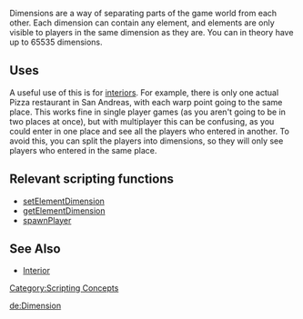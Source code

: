 Dimensions are a way of separating parts of the game world from each other. Each dimension can contain any element, and elements are only visible to players in the same dimension as they are. You can in theory have up to 65535 dimensions.

Uses
----

A useful use of this is for [interiors](/interior.md "wikilink"). For example, there is only one actual Pizza restaurant in San Andreas, with each warp point going to the same place. This works fine in single player games (as you aren't going to be in two places at once), but with multiplayer this can be confusing, as you could enter in one place and see all the players who entered in another. To avoid this, you can split the players into dimensions, so they will only see players who entered in the same place.

Relevant scripting functions
----------------------------

-   [setElementDimension](/setElementDimension.md "wikilink")
-   [getElementDimension](/getElementDimension.md "wikilink")
-   [spawnPlayer](/spawnPlayer.md "wikilink")

See Also
--------

-   [Interior](/Interior.md "wikilink")

[Category:Scripting Concepts](/Category:Scripting_Concepts.md "wikilink")

[de:Dimension](/de:Dimension.md "wikilink")
